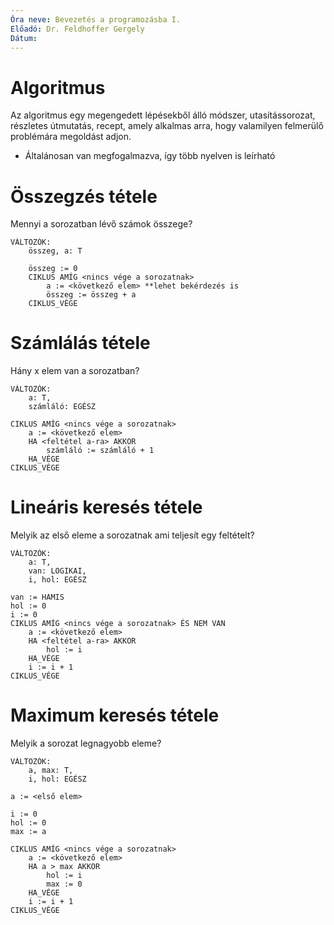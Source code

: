 ```yaml
---
Óra neve: Bevezetés a programozásba I.
Előadó: Dr. Feldhoffer Gergely
Dátum:
---
```

# Algoritmus
Az algoritmus egy megengedett lépésekből álló módszer, utasítássorozat, részletes útmutatás, recept, amely alkalmas arra, hogy valamilyen felmerülő problémára megoldást adjon.

- Általánosan van megfogalmazva, így több nyelven is leírható

# Összegzés tétele
Mennyi a sorozatban lévő számok összege?
```Plang
VÁLTOZÓK:
	összeg, a: T

	összeg := 0
	CIKLUS AMÍG <nincs vége a sorozatnak>
		a := <következő elem> **lehet bekérdezés is
		összeg := összeg + a
	CIKLUS_VÉGE
```
# Számlálás tétele
Hány x elem van a sorozatban?
```Plang
VÁLTOZÓK:
	a: T,
	számláló: EGÉSZ

CIKLUS AMÍG <nincs vége a sorozatnak>
	a := <következő elem>
	HA <feltétel a-ra> AKKOR
		számláló := számláló + 1
	HA_VÉGE
CIKLUS_VÉGE
```
# Lineáris keresés tétele
Melyik az első eleme a sorozatnak ami teljesít egy feltételt?
```Plang
VÁLTOZÓK:
	a: T,
	van: LOGIKAI,
	i, hol: EGÉSZ

van := HAMIS
hol := 0
i := 0
CIKLUS AMÍG <nincs vége a sorozatnak> ÉS NEM VAN
	a := <következő elem>
	HA <feltétel a-ra> AKKOR
		hol := i
	HA_VÉGE
	i := i + 1
CIKLUS_VÉGE
```
# Maximum keresés tétele
Melyik a sorozat legnagyobb eleme?
```Plang
VÁLTOZÓK:
	a, max: T,
	i, hol: EGÉSZ

a := <első elem>

i := 0
hol := 0
max := a

CIKLUS AMÍG <nincs vége a sorozatnak>
	a := <következő elem>
	HA a > max AKKOR
		hol := i
		max := 0
	HA_VÉGE
	i := i + 1
CIKLUS_VÉGE
```